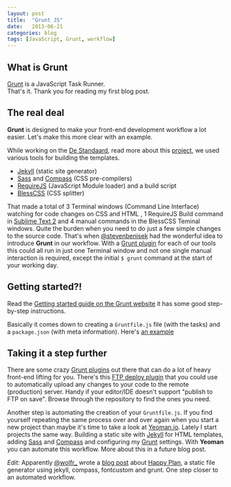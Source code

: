```yaml
---
layout: post
title:  "Grunt JS"
date:   2013-06-21
categories: blog
tags: [JavaScript, Grunt, workflow]
---
```


## What is Grunt

[Grunt](http://gruntjs.com/) is a JavaScript Task Runner. <br> That's it. Thank you for reading my first blog post.

## The real deal

**Grunt** is designed to make your front-end development workflow a lot easier. Let's make this more clear with an example.

While working on the <a href="http://standaard.be">De Standaard</a>, read more about this <a href="/projects/2013/06/20/de-standaard.html">project</a>, we used various tools for building the templates.

* <a href="http://jekyllrb.com">Jekyll</a> (static site generator)
* <a href="http://sass-lang.com">Sass</a> and <a href="http://compass-style.org">Compass</a> (CSS pre-compilers)
* <a href="http://requirejs.org">RequireJS</a> (JavaScript Module loader) and a build script
* <a href="http://blesscss.com/">BlessCSS</a> (CSS splitter)

That made a total of 3 Terminal windows (Command Line Interface) watching for code changes on CSS and HTML , 1 RequireJS Build command in <a href="http://www.sublimetext.com/">Sublime Text 2</a> and 4 manual commands in the BlessCSS Teminal windows. Quite the burden when you need to do just a few simple changes to the source code. That's when <a href="http://twitter.com/stevenbenisek">@stevenbenisek</a> had the wonderful idea to introduce <strong>Grunt</strong> in our workflow. With a <a href="http://gruntjs.com/plugins">Grunt plugin</a> for each of our tools this could all run in just one Terminal window and not one single manual interaction is required, except the initial <code>$ grunt</code> command at the start of your working day.

## Getting started?!

Read the <a href="http://gruntjs.com/getting-started">Getting started guide on the Grunt website</a> it has some good step-by-step instructions.

Basically it comes down to creating a <code>Gruntfile.js</code> file (with the tasks) and a <code>package.json</code> (with meta information). Here's <a href="http://gruntjs.com/sample-gruntfile">an example</a>

## Taking it a step further

There are some crazy <a href="http://gruntjs.com/plugins">Grunt plugins</a> out there that can do a lot of heavy front-end lifting for you. There's this <a href="https://npmjs.org/package/grunt-ftp-deploy">FTP deploy plugin</a> that you could use to automatically upload any changes to your code to the remote (production) server. Handy if your editor/IDE doesn't support "publish to FTP on save". Browse through the repository to find the ones you need.

Another step is automating the creation of your <code>Gruntfile.js</code>. If you find yourself repeating the same process over and over again when you start a new project than maybe it's time to take a look at <a href="http://yeoman.io/">Yeoman.io</a>. Lately I start projects the same way. Building a static site with <a href="http://jekyllrb.com">Jekyll</a> for HTML templates, adding <a href="http://sass-lang.com">Sass</a> and <a href="http://compass-style.org">Compass</a> and configuring my <a href="http://gruntjs.com/">Grunt</a> settings. With <strong>Yeoman</strong> you can automate this workflow. More about this in a future blog post.

*Edit:* Apparently <a href="http://twitter.com/wolfr_">@wolfr_</a> wrote a <a href="http://wolfslittlestore.be/2013/05/grunt-jshappy-plan/">blog post</a> about <a href="https://github.com/happyplan/happyplan">Happy Plan</a>, a static file generator using jekyll, compass, fontcustom and grunt. One step closer to an automated workflow.
